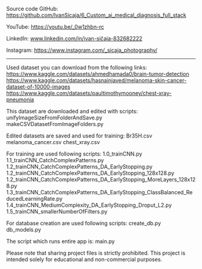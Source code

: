 Source code GitHub:
https://github.com/IvanSicaja/6_Custom_ai_medical_diagnosis_full_stack

YouTube:
https://youtu.be/_0w1zhbn-rc

LinkedIn:
www.linkedin.com/in/ivan-sičaja-832682222

Instagram:
https://www.instagram.com/_sicaja_photography/

----------------------------------------------------------------------------------------------------------------

Used dataset you can download from the following links:
https://www.kaggle.com/datasets/ahmedhamada0/brain-tumor-detection
https://www.kaggle.com/datasets/hasnainjaved/melanoma-skin-cancer-dataset-of-10000-images
https://www.kaggle.com/datasets/paultimothymooney/chest-xray-pneumonia

This dataset are downloaded and edited with scripts:
unifyImageSizeFromFolderAndSave.py
makeCSVDatasetFromImageFolders.py

Edited datasets are saved and used for training:
Br35H.csv
melanoma_cancer.csv
chest_xray.csv

For training are used following scripts:
1.0_trainCNN.py
1.1_trainCNN_CatchComplexPatterns.py
1.2_trainCNN_CatchComplexPatterns_DA_EarlyStopping.py
1.2_trainCNN_CatchComplexPatterns_DA_EarlyStopping_128x128.py
1.2_trainCNN_CatchComplexPatterns_DA_EarlyStopping_MoreLayers_128x128.py
1.3_trainCNN_CatchComplexPatterns_DA_EarlyStopping_ClassBalanced_ReducedLearningRate.py
1.4_trainCNN_MediumComplexity_DA_EarlyStopping_Droput_L2.py
1.5_trainCNN_smallerNumberOfFilters.py

For database creation are used following scripts:
create_db.py
db_models.py

The script which runs entire app is:
main.py

Please note that sharing project files is strictly prohibited. This project is intended solely for educational and non-commercial purposes.
